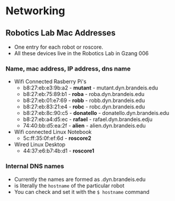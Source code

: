 # Networking
## Robotics Lab Mac Addresses

* One entry for each robot or roscore.
* All these devices live in the Robotics Lab in Gzang 006
### Name, mac address, IP address, dns name

* Wifi Connected Rasberry Pi's
  * b8:27:eb:e3:9b:a2 - **mutant** - mutant.dyn.brandeis.edu
  * b8:27:eb:75:89:b1 - **roba** - roba.dyn.brandeis.edu
  * b8:27:eb:01:e7:69 - **robb** - robb.dyn.brandeis.edu
  * b8:27:eb:83:21:e4 - **robc** - robc.dyn.brandeis.edu
  * b8:27:eb:8c:90:c5 - **donatello** - donatello.dyn.brandeis.edu
  * b8:27:eb:a4:d5:ec - **rafael** - rafael.dyn.brandeis.edju
  * 74:40:bb:d5:ea:2f - **alien** - alien.dyn.brandeis.edu
* Wifi connected Linux Notebook
  * 5c:ff:35:0f:ef:6d - **roscore2**
* Wired Linux Desktop
  * 44:37:e6:b7:4b:d1 - **roscore1**

### Internal DNS names

* Currently the names are formed as .dyn.brandeis.edu
* is literally the `hostname` of the particular robot
* You can check and set it with the `$ hostname` command
